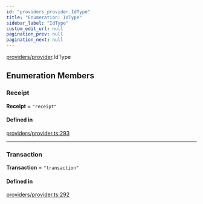 ```yaml
---
id: "providers_provider.IdType"
title: "Enumeration: IdType"
sidebar_label: "IdType"
custom_edit_url: null
pagination_prev: null
pagination_next: null
---
```


[providers/provider](../modules/providers_provider.md).IdType

## Enumeration Members

### Receipt

 **Receipt** = ``"receipt"``

#### Defined in

[providers/provider.ts:293](https://github.com/maxhr/near-api-js/blob/a0c9a104/packages/near-api-js/src/providers/provider.ts#L293)

___

### Transaction

 **Transaction** = ``"transaction"``

#### Defined in

[providers/provider.ts:292](https://github.com/maxhr/near-api-js/blob/a0c9a104/packages/near-api-js/src/providers/provider.ts#L292)
